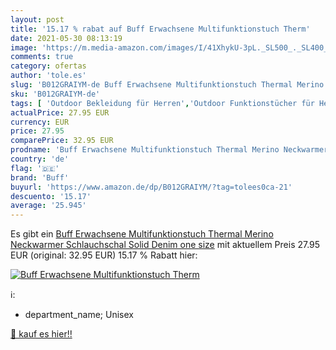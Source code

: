 ```yaml
---
layout: post
title: '15.17 % rabat auf Buff Erwachsene Multifunktionstuch Therm'
date: 2021-05-30 08:13:19
image: 'https://m.media-amazon.com/images/I/41XhykU-3pL._SL500_._SL400_.jpg'
comments: true
category: ofertas
author: 'tole.es'
slug: 'B012GRAIYM-de Buff Erwachsene Multifunktionstuch Thermal Merino...'
sku: 'B012GRAIYM-de'
tags: [ 'Outdoor Bekleidung für Herren','Outdoor Funktionstücher für Herren','Outdoor Kopfbedeckungen für Herren','Outdoor-Bekleidung','Sport','Sport & Freizeit','Sport & Outdoor Aktivitäten, Bekleidung & Ausrüstung','buff', ]
actualPrice: 27.95 EUR
currency: EUR
price: 27.95
comparePrice: 32.95 EUR
prodname: 'Buff Erwachsene Multifunktionstuch Thermal Merino Neckwarmer Schlauchschal  Solid Denim  one size'
country: 'de'
flag: '🇩🇪'
brand: 'Buff'
buyurl: 'https://www.amazon.de/dp/B012GRAIYM/?tag=tolees0ca-21'
descuento: '15.17'
average: '25.945'
---
```


Es gibt ein [Buff Erwachsene Multifunktionstuch Thermal Merino Neckwarmer Schlauchschal  Solid Denim  one size](https://www.amazon.de/dp/B012GRAIYM/?tag=tolees0ca-21) mit aktuellem Preis 27.95 EUR (original: 32.95 EUR) 15.17 % Rabatt hier:

[![Buff Erwachsene Multifunktionstuch Therm](https://m.media-amazon.com/images/I/41XhykU-3pL._SL500_._SL400_.jpg)](https://www.amazon.de/dp/B012GRAIYM/?tag=tolees0ca-21)

ℹ️:

- department_name; Unisex

[🛒 kauf es hier!!](https://www.amazon.de/dp/B012GRAIYM/?tag=tolees0ca-21)
